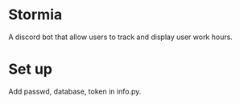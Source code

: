 # Stormia

A discord bot that allow users to track and display user work hours.

# Set up

Add passwd, database, token in info.py.
